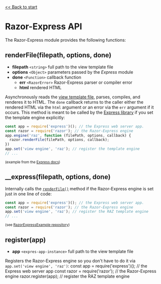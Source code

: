 [<< Back to start](../README.md)

# Razor-Express API

The Razor-Express module provides the following functions:

<a name="renderFile"></a>
## renderFile(filepath, options, done)
* **filepath** `<string>` full path to the view template file
* **options** `<Object>` parameters passed by the *Express* module
* **done** `<Function>` callback function
  * **err** `<RazorError>` Razor-Express parser or compiler error
  * **html** <string> rendered HTML

Asynchronously reads the [view template file](overview.md#views-and-view-template-engine), parses, compiles, and renderes it to HTML. The `done` callback returns to the caller either the rendered HTML via the `html` argument or an error via the `err` argument if it occurs. 
This method is meant to be called by the [Express library](https://expressjs.com/) if you set the template engine explicitly: 

```JavaScript
const app = require('express')(); // the Express web server app.
const razor = require('razor'); // the Razor-Express engine 
app.engine('raz', function (filePath, options, callback) {
  razor.renderFile(filePath, options, callback);
})
app.set('view engine', 'raz'); // register the template engine
// ...
```
<sup>(example from the [Express docs](https://expressjs.com/en/advanced/developing-template-engines.html))</sup>


## __express(filepath, options, done)

Internally calls the [`renderFile()`](#renderFile) method if the Razor-Express engine is set just in one line of code:
```JavaScript
const app = require('express')(); // the Express web server app.
const razor = require('razor'); // the Razor-Express engine 
app.set('view engine', 'raz'); // register the RAZ template engine
// ...
```
<sup>(see [RazorExpressExample repository](https://github.com/DevelAx/RazorExpressExample))</sup>

## register(app)
* **app** `<expres-app-instance>` full path to the view template file

Registers the Razor-Express engine so you don't have to do it via `app.set('view engine', 'raz')`:
const app = require('express')(); // the Express web server app
const razor = require('razor'); // the Razor-Express engine 
razor.register(app);  // register the RAZ template engine

